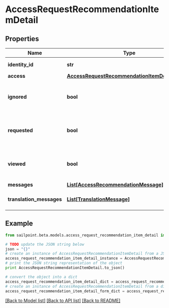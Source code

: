 # AccessRequestRecommendationItemDetail


## Properties
Name | Type | Description | Notes
------------ | ------------- | ------------- | -------------
**identity_id** | **str** | Identity ID for the recommendation | [optional] 
**access** | [**AccessRequestRecommendationItemDetailAccess**](AccessRequestRecommendationItemDetailAccess.md) |  | [optional] 
**ignored** | **bool** | Whether or not the identity has already chosen to ignore this recommendation. | [optional] 
**requested** | **bool** | Whether or not the identity has already chosen to request this recommendation. | [optional] 
**viewed** | **bool** | Whether or not the identity reportedly viewed this recommendation. | [optional] 
**messages** | [**List[AccessRecommendationMessage]**](AccessRecommendationMessage.md) |  | [optional] 
**translation_messages** | [**List[TranslationMessage]**](TranslationMessage.md) | The list of translation messages | [optional] 

## Example

```python
from sailpoint.beta.models.access_request_recommendation_item_detail import AccessRequestRecommendationItemDetail

# TODO update the JSON string below
json = "{}"
# create an instance of AccessRequestRecommendationItemDetail from a JSON string
access_request_recommendation_item_detail_instance = AccessRequestRecommendationItemDetail.from_json(json)
# print the JSON string representation of the object
print AccessRequestRecommendationItemDetail.to_json()

# convert the object into a dict
access_request_recommendation_item_detail_dict = access_request_recommendation_item_detail_instance.to_dict()
# create an instance of AccessRequestRecommendationItemDetail from a dict
access_request_recommendation_item_detail_form_dict = access_request_recommendation_item_detail.from_dict(access_request_recommendation_item_detail_dict)
```
[[Back to Model list]](../README.md#documentation-for-models) [[Back to API list]](../README.md#documentation-for-api-endpoints) [[Back to README]](../README.md)


